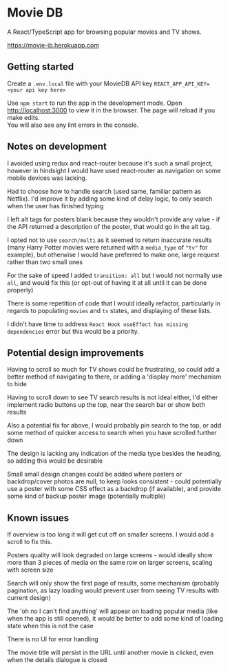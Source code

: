 # Movie DB
A React/TypeScript app for browsing popular movies and TV shows.

https://movie-jb.herokuapp.com

## Getting started
Create a `.env.local` file with your MovieDB API key `REACT_APP_API_KEY=<your api key here>` 

Use `npm start` to run the app in the development mode.
Open [http://localhost:3000](http://localhost:3000) to view it in the browser.
The page will reload if you make edits.<br>
You will also see any lint errors in the console.

## Notes on development

I avoided using redux and react-router because it's such a small project, however in hindsight I would have used react-router as navigation on some mobile devices was lacking.

Had to choose how to handle search (used same, familiar pattern as Netflix). I'd improve it by adding some kind of delay logic, to only search when the user has finished typing

I left alt tags for posters blank because they wouldn't provide any value - if the API returned a description of the poster, that would go in the alt tag.

I opted not to use `search/multi` as it seemed to return inaccurate results (many Harry Potter movies were returned with a `media_type` of `"tv"` for example), but otherwise I would have preferred to make one, large request rather than two small ones

For the sake of speed I added `transition: all` but I would not normally use `all`, and would fix this (or opt-out of having it at all until it can be done properly) 

There is some repetition of code that I would ideally refactor, particularly in regards to populating `movies` and `tv` states, and displaying of these lists. 

I didn't have time to address `React Hook useEffect has missing dependencies` error but this would be a priority.

## Potential design improvements

Having to scroll so much for TV shows could be frustrating, so could add a better method of navigating to there, or adding a 'display more' mechanism to hide 

Having to scroll down to see TV search results is not ideal either, I'd either implement radio buttons up the top, near the search bar or show both results 

Also a potential fix for above, I would probably pin search to the top, or add some method of quicker access to search when you have scrolled further down

The design is lacking any indication of the media type besides the heading, so adding this would be desirable

Small small design changes could be added where posters or backdrop/cover photos are null, to keep looks consistent - could potentially use a poster with some CSS effect as a backdrop (if available), and provide some kind of backup poster image (potentially multiple) 

## **Known issues**

If overview is too long it will get cut off on smaller screens. I would add a scroll to fix this. 

Posters quality will look degraded on large screens - would ideally show more than 3 pieces of media on the same row on larger screens, scaling with screen size

Search will only show the first page of results, some mechanism (probably pagination, as lazy loading would prevent user from seeing TV results with current design) 

The 'oh no I can't find anything' will appear on loading popular media (like when the app is still opened), it would be better to add some kind of loading state when this is not the case

There is no UI for error handling

The movie title will persist in the URL until another movie is clicked, even when the details dialogue is closed
